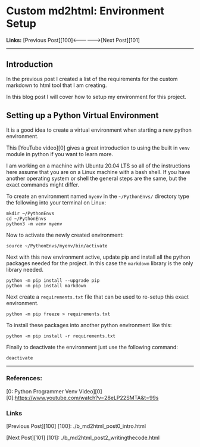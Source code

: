 # Custom md2html: Environment Setup 

**Links:** [Previous Post][100]<------>[Next Post][101]

___

## Introduction

In the previous post I created a list of the requirements for the custom markdown to html tool that I am creating.  

In this blog post I will cover how to setup my environment for this project. 

## Setting up a Python Virtual Environment

It is a good idea to create a virtual environment when starting a new python environment. 

This [YouTube video][0] gives a great introduction to using the built in `venv` module in python if you want to learn more. 

I am working on a machine with Ubuntu 20.04 LTS so all of the instructions here assume that you are on a Linux machine with a bash shell. If you have another operating system or shell the general steps are the same, but the exact commands might differ. 

To create an environment named `myenv` in the `~/PythonEnvs/` directory type the following into your terminal on Linux:

```
mkdir ~/PythonEnvs
cd ~/PythonEnvs
python3 -m venv myenv
```

Now to activate the newly created environment:

```
source ~/PythonEnvs/myenv/bin/activate
```

Next with this new environment active, update pip and install all the python packages needed for the project. In this case the `markdown` library is the only library needed. 

```
python -m pip install --upgrade pip
python -m pip install markdown
```

Next create a `requirements.txt` file that can be used to re-setup this exact environment. 

```
python -m pip freeze > requirements.txt
```

To install these packages into another python environment like this: 

```
python -m pip install -r requirements.txt 
```

Finally to deactivate the environment just use the following command:

```
deactivate
```

___

### References:

[0: Python Programmer Venv Video][0]
[0]:https://www.youtube.com/watch?v=28eLP22SMTA&t=99s

### Links

[Previous Post][100]
[100]: ./b_md2html_post0_intro.html

[Next Post][101]
[101]: ./b_md2html_post2_writingthecode.html
